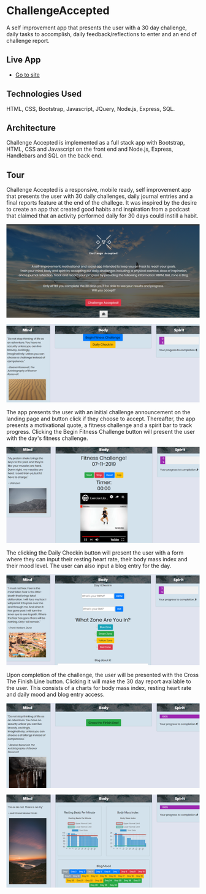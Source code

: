 # ChallengeAccepted

A self improvement app that presents the user with a 30 day challenge, daily tasks to accomplish, daily feedback/reflections to enter and an end of challenge report.

## Live App
- [Go to site](https://challenge-accepted-demo.herokuapp.com/)

## Technologies Used
HTML, CSS, Bootstrap, Javascript, JQuery, Node.js, Express, SQL.

## Architecture
Challenge Accepted is implemented as a full stack app with Bootstrap, HTML, CSS and Javascript on the front end and Node.js, Express, Handlebars and SQL on the back end.

## Tour
Challenge Accepted is a responsive, mobile ready, self improvement app that presents the user with 30 daily challenges, daily journal entries and a final reports feature at the end of the challege.  It was inspired by the desire to create an app that created good habits and inspiration from a podcast that claimed that an activity performed daily for 30 days could instill a habit.

![Landing page top](https://github.com/SydPRetzel/ChallengeAccepted/blob/master/LandingTop.png)

![Landing page bottom](https://github.com/SydPRetzel/ChallengeAccepted/blob/master/LandingBottom.png)

The app presents the user with an initial challenge announcement on the landing page and button click if they choose to accept.  Thereafter, the app presents a motivational quote, a fitness challenge and a spirit bar to track progress.  Clicking the Begin Fitness Challenge button will present the user with the day's fitness challenge.

![Fitness page](https://github.com/SydPRetzel/ChallengeAccepted/blob/master/Fitness.png)

The clicking the Daily Checkin button will present the user with a form where they can input their resting heart rate,  their body mass index and their mood level.  The user can also input a blog entry for the day.

![Checkin page](https://github.com/SydPRetzel/ChallengeAccepted/blob/master/Checkin.png)

Upon completion of the challenge, the user will be presented with the Cross The Finish Line button.  Clicking it will make the 30 day report available to the user.  This consists of a charts for body mass index, resting heart rate and daily mood and blog entry access.

![Cross the finish line](https://github.com/SydPRetzel/ChallengeAccepted/blob/master/FinishLine.png)

![Reports page](https://github.com/SydPRetzel/ChallengeAccepted/blob/master/Report.png)
